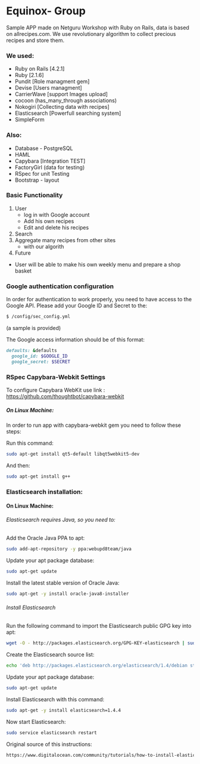 # Equinox- Group

Sample APP made on Netguru Workshop with Ruby on Rails, data is based on allrecipes.com.
We use revolutionary algorithm to collect precious recipes and store them.

### We used:
* Ruby on Rails [4.2.1]
* Ruby [2.1.6]
* Pundit [Role managment gem]
* Devise [Users managment]
* CarrierWave [support Images upload]
* cocoon (has_many_through associations)
* Nokogiri [Collecting data with recipes]
* Elasticsearch [Powerfull searching system]
* SimpleForm

### Also:
* Database - PostgreSQL
* HAML
* Capybara [Integration TEST]
* FactoryGirl (data for testing)
* RSpec for unit Testing
* Bootstrap - layout

### Basic Functionality

1. User
    * log in with Google account
    * Add his own recipes
    * Edit and delete his recipes
2. Search
3. Aggregate many recipes from other sites
   * with our algorith
4. Future
 * User will be able to make his own weekly menu and prepare a shop basket

### Google authentication configuration
In order for authentication to work properly, you need to have access to the Google API. Please add your Google ID and
Secret to the:

```sh
$ /config/sec_config.yml
```
(a sample is provided)

The Google access information should be of this format:
```ruby
defaults: &defaults
  google_id: $GOOGLE_ID
  google_secret: $SECRET
````

### RSpec Capybara-Webkit Settings

To configure Capybara WebKit use link : https://github.com/thoughtbot/capybara-webkit

##### On Linux Machine:

In order to run app with capybara-webkit gem you need to follow these steps:

Run this command:
```sh
sudo apt-get install qt5-default libqt5webkit5-dev
```
And then:
```sh
sudo apt-get install g++
```

### Elasticsearch installation:

#### On Linux Machine:

###### Elasticsearch requires Java, so you need to:

Add the Oracle Java PPA to apt:
```sh
sudo add-apt-repository -y ppa:webupd8team/java
```
Update your apt package database:
```sh
sudo apt-get update
```
Install the latest stable version of Oracle Java:
```sh
sudo apt-get -y install oracle-java8-installer
```
###### Install Elasticsearch

Run the following command to import the Elasticsearch public GPG key into apt:
```sh
wget -O - http://packages.elasticsearch.org/GPG-KEY-elasticsearch | sudo apt-key add -
```
Create the Elasticsearch source list:
```sh
echo 'deb http://packages.elasticsearch.org/elasticsearch/1.4/debian stable main' | sudo tee /etc/apt/sources.list.d/elasticsearch.list
```
Update your apt package database:
```sh
sudo apt-get update
```
Install Elasticsearch with this command:
```sh
sudo apt-get -y install elasticsearch=1.4.4
```
Now start Elasticsearch:
```sh
sudo service elasticsearch restart
```
Original source of this instructions: 
```sh
https://www.digitalocean.com/community/tutorials/how-to-install-elasticsearch-logstash-and-kibana-4-on-ubuntu-14-04
